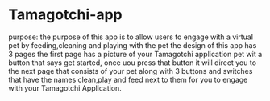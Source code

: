 # Tamagotchi-app
purpose: the purpose of this app is to allow users to engage with a virtual pet by feeding,cleaning and playing with the pet 
the design of this app has 3 pages the first page has a picture of your Tamagotchi application pet wit a button that says get started, once uou press that button it will direct you to the next page that consists of your pet along with 3 buttons and switches that have the names clean,play and feed next to them for you to engage with your Tamagotchi Application.
